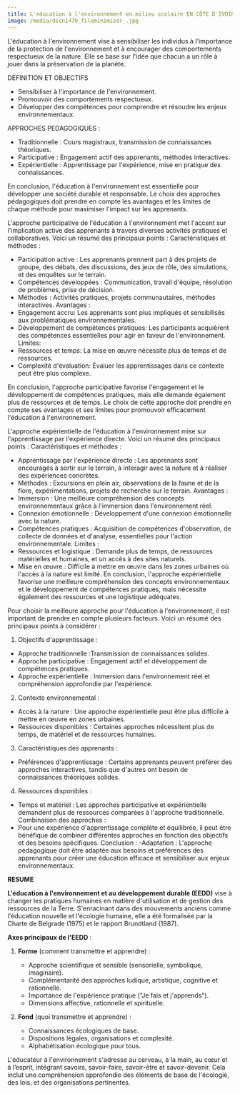 ```yaml
---
title: L'education à l'environnement en milieu scolaire EN CÔTE D'IVOIRE
image: /media/dscn1470_fileminimizer_.jpg
---
```

L'éducation à l'environnement vise à sensibiliser les individus à l'importance de la protection de l'environnement et à encourager des comportements respectueux de la nature. Elle se base sur l'idée que chacun a un rôle à jouer dans la préservation de la planète.

 DEFINITION ET OBJECTIFS

* Sensibiliser à l'importance de l'environnement.
* Promouvoir des comportements respectueux.
* Développer des compétences pour comprendre et résoudre les enjeux environnementaux.

APPROCHES PEDAGOGIQUES :

* Traditionnelle : Cours magistraux, transmission de connaissances théoriques.
* Participative : Engagement actif des apprenants, méthodes interactives.
* Expérientielle : Apprentissage par l'expérience, mise en pratique des connaissances.

 En conclusion, l'éducation à l'environnement est essentielle pour développer une société durable et responsable. Le choix des approches pédagogiques doit prendre en compte les avantages et les limites de chaque méthode pour maximiser l'impact sur les apprenants.

L'approche participative de l'éducation à l'environnement met l'accent sur l'implication active des apprenants à travers diverses activités pratiques et collaboratives. Voici un résumé des principaux points :
 Caractéristiques et méthodes :

* Participation active : Les apprenants prennent part à des projets de groupe, des débats, des discussions, des jeux de rôle, des simulations, et des enquêtes sur le terrain.
* Compétences développées : Communication, travail d'équipe, résolution de problèmes, prise de décision.
* Méthodes : Activités pratiques, projets communautaires, méthodes interactives.
  Avantages :
* Engagement accru:  Les apprenants sont plus impliqués et sensibilisés aux problématiques environnementales.
* Développement de compétences pratiques:  Les participants acquièrent des compétences essentielles pour agir en faveur de l'environnement.
  Limites:
* Ressources et temps:  La mise en œuvre nécessite plus de temps et de ressources.
* Complexité d'évaluation:  Évaluer les apprentissages dans ce contexte peut être plus complexe.

En conclusion, l'approche participative favorise l'engagement et le développement de compétences pratiques, mais elle demande également plus de ressources et de temps. Le choix de cette approche doit prendre en compte ses avantages et ses limites pour promouvoir efficacement l'éducation à l'environnement.

L'approche expérientielle de l'éducation à l'environnement mise sur l'apprentissage par l'expérience directe. Voici un résumé des principaux points :
Caractéristiques et méthodes :

* Apprentissage par l'expérience directe : Les apprenants sont encouragés à sortir sur le terrain, à interagir avec la nature et à réaliser des expériences concrètes.
* Méthodes :  Excursions en plein air, observations de la faune et de la flore, expérimentations, projets de recherche sur le terrain.
  Avantages :
* Immersion : Une meilleure compréhension des concepts environnementaux grâce à l'immersion dans l'environnement réel.
* Connexion émotionnelle : Développement d'une connexion émotionnelle avec la nature.
* Compétences pratiques : Acquisition de compétences d'observation, de collecte de données et d'analyse, essentielles pour l'action environnementale.
  Limites :
* Ressources et logistique : Demande plus de temps, de ressources matérielles et humaines, et un accès à des sites naturels.
* Mise en œuvre : Difficile à mettre en œuvre dans les zones urbaines où l'accès à la nature est limité.
  En conclusion, l'approche expérientielle favorise une meilleure compréhension des concepts environnementaux et le développement de compétences pratiques, mais nécessite également des ressources et une logistique adéquates.

Pour choisir la meilleure approche pour l'éducation à l'environnement, il est important de prendre en compte plusieurs facteurs. Voici un résumé des principaux points à considérer :

1. Objectifs d'apprentissage :

* Approche traditionnelle :Transmission de connaissances solides.
* Approche participative : Engagement actif et développement de compétences pratiques.
* Approche expérientielle : Immersion dans l'environnement réel et compréhension approfondie par l'expérience.

2. Contexte environnemental :

* Accès à la nature : Une approche expérientielle peut être plus difficile à mettre en œuvre en zones urbaines.
* Ressources disponibles : Certaines approches nécessitent plus de temps, de matériel et de ressources humaines.

3. Caractéristiques des apprenants :

* Préférences d'apprentissage : Certains apprenants peuvent préférer des approches interactives, tandis que d'autres ont besoin de connaissances théoriques solides.

4. Ressources disponibles :

* Temps et matériel : Les approches participative et expérientielle demandent plus de ressources comparées à l'approche traditionnelle.
  Combinaison des approches :
* Pour une expérience d'apprentissage complète et équilibrée, il peut être bénéfique de combiner différentes approches en fonction des objectifs et des besoins spécifiques.
  Conclusion :
  -Adaptation : L'approche pédagogique doit être adaptée aux besoins et préférences des apprenants pour créer une éducation efficace et sensibiliser aux enjeux environnementaux.

**R﻿ESUME**

**L'éducation à l'environnement et au développement durable (EEDD)** vise à changer les pratiques humaines en matière d'utilisation et de gestion des ressources de la Terre. S'enracinant dans des mouvements anciens comme l'éducation nouvelle et l'écologie humaine, elle a été formalisée par la Charte de Belgrade (1975) et le rapport Brundtland (1987).

**Axes principaux de l'EEDD** :

1. **Forme** (comment transmettre et apprendre) :

   * Approche scientifique et sensible (sensorielle, symbolique, imaginaire).
   * Complémentarité des approches ludique, artistique, cognitive et rationnelle.
   * Importance de l'expérience pratique ("Je fais et j'apprends").
   * Dimensions affective, rationnelle et spirituelle.
2. **Fond** (quoi transmettre et apprendre) :

   * Connaissances écologiques de base.
   * Dispositions légales, organisations et complexité.
   * Alphabétisation écologique pour tous.

L'éducateur à l'environnement s'adresse au cerveau, à la main, au cœur et à l’esprit, intégrant savoirs, savoir-faire, savoir-être et savoir-devenir. Cela inclut une compréhension approfondie des éléments de base de l'écologie, des lois, et des organisations pertinentes.
